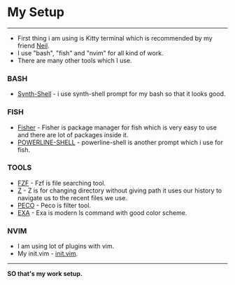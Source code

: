 # My Setup
----------------
- First thing i am using is Kitty terminal which is recommended by my friend [Neil](https://github.com/nd28).
- I use "bash", "fish" and "nvim" for all kind of work.
- There are many other tools which I use.
### BASH
-   [Synth-Shell](https://github.com/andresgongora/synth-shell) - i use synth-shell prompt for my bash so that it looks good.
### FISH
- [Fisher](https://github.com/jorgebucaran/fisher) - Fisher is package manager for fish which is very easy to use and there are lot of packages inside it.
- [POWERLINE-SHELL](https://github.com/b-ryan/powerline-shell) - powerline-shell is another prompt which i use for fish.

### TOOLS
- [FZF](https://github.com/junegunn/fzf) - Fzf is file searching tool.
- [Z](https://github.com/rupa/z/) - Z is for changing directory without giving path it uses our history to navigate us to the recent files we use.
- [PECO](https://github.com/peco/peco) - Peco is filter tool.
- [EXA](https://the.exa.website/) - Exa is modern ls command with good color scheme.
### NVIM
- I am using lot of plugins with vim.
- My init.vim - [init.vim](https://github.com/iamharshil/my_setup/blob/main/init.vim).
    
-------
**SO that's my work setup.**
